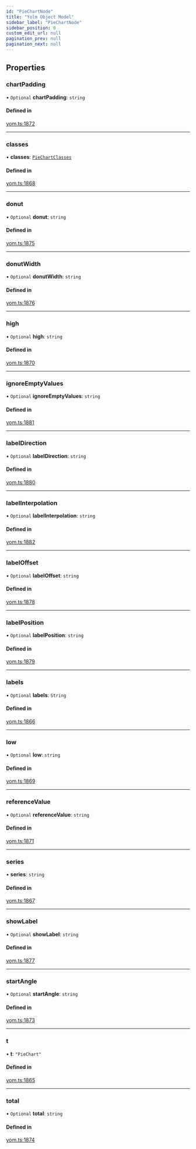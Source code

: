 ```yaml
---
id: "PieChartNode"
title: "Yolm Object Model"
sidebar_label: "PieChartNode"
sidebar_position: 0
custom_edit_url: null
pagination_prev: null
pagination_next: null
---
```


## Properties

### chartPadding

• `Optional` **chartPadding**: `string`

#### Defined in

[yom.ts:1872](https://github.com/yolmio/boost/blob/964b449/src/yom.ts#L1872)

___

### classes

• **classes**: [`PieChartClasses`](PieChartClasses.md)

#### Defined in

[yom.ts:1868](https://github.com/yolmio/boost/blob/964b449/src/yom.ts#L1868)

___

### donut

• `Optional` **donut**: `string`

#### Defined in

[yom.ts:1875](https://github.com/yolmio/boost/blob/964b449/src/yom.ts#L1875)

___

### donutWidth

• `Optional` **donutWidth**: `string`

#### Defined in

[yom.ts:1876](https://github.com/yolmio/boost/blob/964b449/src/yom.ts#L1876)

___

### high

• `Optional` **high**: `string`

#### Defined in

[yom.ts:1870](https://github.com/yolmio/boost/blob/964b449/src/yom.ts#L1870)

___

### ignoreEmptyValues

• `Optional` **ignoreEmptyValues**: `string`

#### Defined in

[yom.ts:1881](https://github.com/yolmio/boost/blob/964b449/src/yom.ts#L1881)

___

### labelDirection

• `Optional` **labelDirection**: `string`

#### Defined in

[yom.ts:1880](https://github.com/yolmio/boost/blob/964b449/src/yom.ts#L1880)

___

### labelInterpolation

• `Optional` **labelInterpolation**: `string`

#### Defined in

[yom.ts:1882](https://github.com/yolmio/boost/blob/964b449/src/yom.ts#L1882)

___

### labelOffset

• `Optional` **labelOffset**: `string`

#### Defined in

[yom.ts:1878](https://github.com/yolmio/boost/blob/964b449/src/yom.ts#L1878)

___

### labelPosition

• `Optional` **labelPosition**: `string`

#### Defined in

[yom.ts:1879](https://github.com/yolmio/boost/blob/964b449/src/yom.ts#L1879)

___

### labels

• `Optional` **labels**: `String`

#### Defined in

[yom.ts:1866](https://github.com/yolmio/boost/blob/964b449/src/yom.ts#L1866)

___

### low

• `Optional` **low**: `string`

#### Defined in

[yom.ts:1869](https://github.com/yolmio/boost/blob/964b449/src/yom.ts#L1869)

___

### referenceValue

• `Optional` **referenceValue**: `string`

#### Defined in

[yom.ts:1871](https://github.com/yolmio/boost/blob/964b449/src/yom.ts#L1871)

___

### series

• **series**: `string`

#### Defined in

[yom.ts:1867](https://github.com/yolmio/boost/blob/964b449/src/yom.ts#L1867)

___

### showLabel

• `Optional` **showLabel**: `string`

#### Defined in

[yom.ts:1877](https://github.com/yolmio/boost/blob/964b449/src/yom.ts#L1877)

___

### startAngle

• `Optional` **startAngle**: `string`

#### Defined in

[yom.ts:1873](https://github.com/yolmio/boost/blob/964b449/src/yom.ts#L1873)

___

### t

• **t**: ``"PieChart"``

#### Defined in

[yom.ts:1865](https://github.com/yolmio/boost/blob/964b449/src/yom.ts#L1865)

___

### total

• `Optional` **total**: `string`

#### Defined in

[yom.ts:1874](https://github.com/yolmio/boost/blob/964b449/src/yom.ts#L1874)

